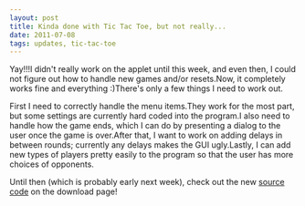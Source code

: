 ```yaml
---
layout: post
title: Kinda done with Tic Tac Toe, but not really...
date: 2011-07-08
tags: updates, tic-tac-toe
---
```


Yay!!!I didn't really work on the applet until this week, and even then, I could not figure out how to handle new games and/or resets.Now, it completely works fine and everything :)There's only a few things I need to work out.

First I need to correctly handle the menu items.They work for the most part, but some settings are currently hard coded into the program.I also need to handle how the game ends, which I can do by presenting a dialog to the user once the game is over.After that, I want to work on adding delays in between rounds; currently any delays makes the GUI ugly.Lastly, I can add new types of players pretty easily to the program so that the user has more choices of opponents.

Until then (which is probably early next week), check out the new <a href="projects.php?project=4">source code</a> on the download page!
